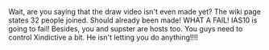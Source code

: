 Wait, are you saying that the draw video isn't even made yet? The wiki page states 32 people joined. Should already been made! WHAT A FAIL! IAS10 is going to fail! Besides, you and supster are hosts too. You guys need to control Xindictive a bit. He isn't letting you do anything!!!!